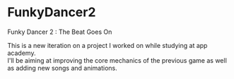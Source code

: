 # FunkyDancer2
Funky Dancer 2 : The Beat Goes On

This is a new iteration on a project I worked on while studying at app academy.  
I'll be aiming at improving the core mechanics of the previous game as well as adding new songs and animations.
